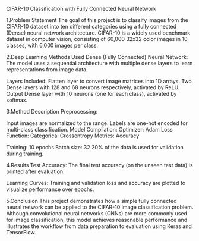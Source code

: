 CIFAR-10 Classification with Fully Connected Neural Network


1.Problem Statement
The goal of this project is to classify images from the CIFAR-10 dataset into ten different categories using a fully connected (Dense) neural network architecture. CIFAR-10 is a widely used benchmark dataset in computer vision, consisting of 60,000 32x32 color images in 10 classes, with 6,000 images per class.

2.Deep Learning Methods Used
Dense (Fully Connected) Neural Network:
The model uses a sequential architecture with multiple dense layers to learn representations from image data.

Layers Included:
Flatten layer to convert image matrices into 1D arrays.
Two Dense layers with 128 and 68 neurons respectively, activated by ReLU.
Output Dense layer with 10 neurons (one for each class), activated by softmax.

3.Method Description
Preprocessing:

Input images are normalized to the range.
Labels are one-hot encoded for multi-class classification.
Model Compilation:
Optimizer: Adam
Loss Function: Categorical Crossentropy
Metrics: Accuracy

Training:
10 epochs
Batch size: 32
20% of the data is used for validation during training.

4.Results
Test Accuracy:
The final test accuracy (on the unseen test data) is printed after evaluation.

Learning Curves:
Training and validation loss and accuracy are plotted to visualize performance over epochs.

5.Conclusion
This project demonstrates how a simple fully connected neural network can be applied to the CIFAR-10 image classification problem. Although convolutional neural networks (CNNs) are more commonly used for image classification, this model achieves reasonable performance and illustrates the workflow from data preparation to evaluation using Keras and TensorFlow.


